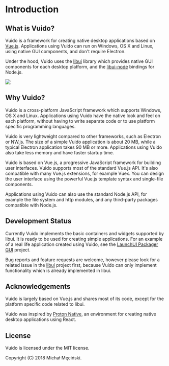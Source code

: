 # Introduction

## What is Vuido?

Vuido is a framework for creating native desktop applications based on [Vue.js](https://vuejs.org/). Applications using Vuido can run on Windows, OS X and Linux, using native GUI components, and don't require Electron.

Under the hood, Vuido uses the [libui](https://github.com/andlabs/libui) library which provides native GUI components for each desktop platform, and the [libui-node](https://github.com/parro-it/libui-node) bindings for Node.js.

![](.gitbook/assets/vuido-demo.png)

## Why Vuido?

Vuido is a cross-platform JavaScript framework which supports Windows, OS X and Linux. Applications using Vuido have the native look and feel on each platform, without having to write separate code or to use platform specific programming languages.

Vuido is very lightweight compared to other frameworks, such as Electron or NW.js. The size of a simple Vuido application is about 20 MB, while a typical Electron application takes 90 MB or more. Applications using Vuido also take less memory and have faster startup time.

Vuido is based on Vue.js, a progressive JavaScript framework for building user interfaces. Vuido supports most of the standard Vue.js API. It's also compatible with many Vue.js extensions, for example Vuex. You can design the user interface using the powerful Vue.js template syntax and single-file components.

Applications using Vuido can also use the standard Node.js API, for example the file system and http modules, and any third-party packages compatible with Node.js.

## Development Status

Currently Vuido implements the basic containers and widgets supported by libui. It is ready to be used for creating simple applications. For an example of a real life application created using Vuido, see the [LaunchUI Packager GUI](https://github.com/mimecorg/launchui-packager-gui) project.

Bug reports and feature requests are welcome, however please look for a related issue in the [libui](https://github.com/andlabs/libui) project first, because Vuido can only implement functionality which is already implemented in libui.

## Acknowledgements

Vuido is largely based on Vue.js and shares most of its code, except for the platform specific code related to libui.

Vuido was inspired by [Proton Native](https://github.com/kusti8/proton-native), an environment for creating native desktop applications using React.

## License

Vuido is licensed under the MIT license.

Copyright \(C\) 2018 Michał Męciński.


